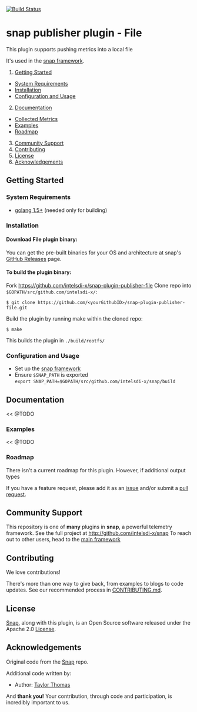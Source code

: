 [![Build Status](https://travis-ci.org/intelsdi-x/snap-plugin-publisher-influxdb.svg?branch=master)](https://travis-ci.org/intelsdi-x/snap-plugin-publisher-influxdb)

# snap publisher plugin - File

This plugin supports pushing metrics into a local file

It's used in the [snap framework](http://github.com/intelsdi-x/snap).

1. [Getting Started](#getting-started)
  * [System Requirements](#system-requirements)
  * [Installation](#installation)
  * [Configuration and Usage](#configuration-and-usage)
2. [Documentation](#documentation)
  * [Collected Metrics](#collected-metrics)
  * [Examples](#examples)
  * [Roadmap](#roadmap)
3. [Community Support](#community-support)
4. [Contributing](#contributing)
5. [License](#license)
6. [Acknowledgements](#acknowledgements)

## Getting Started

### System Requirements

* [golang 1.5+](https://golang.org/dl/) (needed only for building)

### Installation

#### Download File plugin binary:
You can get the pre-built binaries for your OS and architecture at snap's [GitHub Releases](https://github.com/intelsdi-x/snap/releases) page.

#### To build the plugin binary:
Fork https://github.com/intelsdi-x/snap-plugin-publisher-file
Clone repo into `$GOPATH/src/github.com/intelsdi-x/`:

```
$ git clone https://github.com/<yourGithubID>/snap-plugin-publisher-file.git
```

Build the plugin by running make within the cloned repo:
```
$ make
```
This builds the plugin in `./build/rootfs/`

### Configuration and Usage
* Set up the [snap framework](https://github.com/intelsdi-x/snap/blob/master/README.md#getting-started)
* Ensure `$SNAP_PATH` is exported  
`export SNAP_PATH=$GOPATH/src/github.com/intelsdi-x/snap/build`

## Documentation
<< @TODO

### Examples
<< @TODO

### Roadmap

There isn't a current roadmap for this plugin. However, if additional output types

If you have a feature request, please add it as an [issue](https://github.com/intelsdi-x/snap-plugin-publisher-file/issues/new) and/or submit a [pull request](https://github.com/intelsdi-x/snap-plugin-publisher-file/pulls).

## Community Support
This repository is one of **many** plugins in **snap**, a powerful telemetry framework. See the full project at http://github.com/intelsdi-x/snap To reach out to other users, head to the [main framework](https://github.com/intelsdi-x/snap#community-support)

## Contributing
We love contributions! 

There's more than one way to give back, from examples to blogs to code updates. See our recommended process in [CONTRIBUTING.md](CONTRIBUTING.md).

## License
[Snap](http://github.com/intelsdi-x/snap), along with this plugin, is an Open Source software released under the Apache 2.0 [License](LICENSE).

## Acknowledgements
Original code from the [Snap](http://github.com/intelsdi-x/snap) repo.

Additional code written by:
* Author: [Taylor Thomas](https://github.com/thomastaylor312)

And **thank you!** Your contribution, through code and participation, is incredibly important to us.